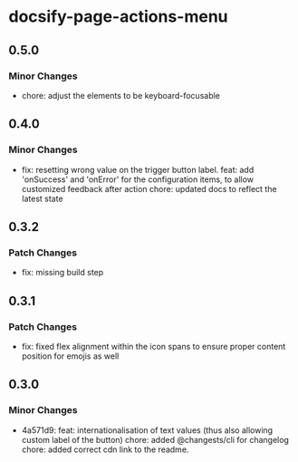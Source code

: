 # docsify-page-actions-menu

## 0.5.0

### Minor Changes

- chore: adjust the elements to be keyboard-focusable

## 0.4.0

### Minor Changes

- fix: resetting wrong value on the trigger button label.
  feat: add 'onSuccess' and 'onError' for the configuration items, to allow customized feedback after action
  chore: updated docs to reflect the latest state

## 0.3.2

### Patch Changes

- fix: missing build step

## 0.3.1

### Patch Changes

- fix: fixed flex alignment within the icon spans to ensure proper content position for emojis as well

## 0.3.0

### Minor Changes

- 4a571d9: feat: internationalisation of text values (thus also allowing custom label of the button)
  chore: added @changests/cli for changelog
  chore: added correct cdn link to the readme.
